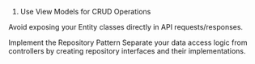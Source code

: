 1. Use View Models for CRUD Operations

Avoid exposing your Entity classes directly in API requests/responses.


Implement the Repository Pattern
Separate your data access logic from controllers by creating repository interfaces and their implementations.
